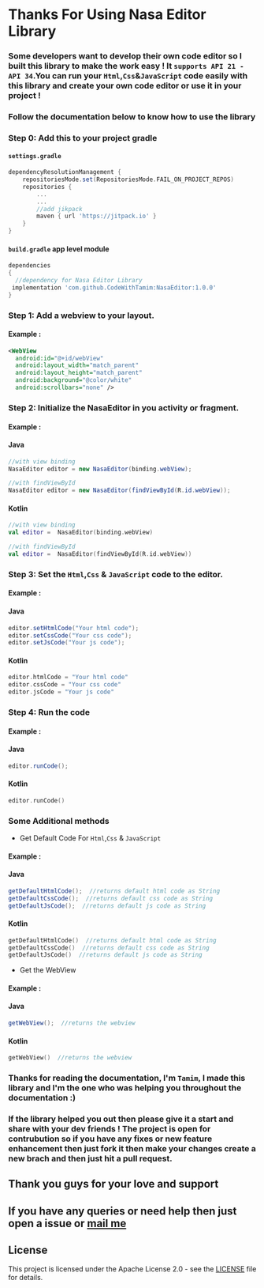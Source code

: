 # Thanks For Using Nasa Editor Library
### Some developers want to develop their own code editor  so I built this library to make the work easy ! It `supports API 21 - API 34`.You can run your `Html`,`Css`&`JavaScript` code easily with this library and create your own code editor or use it in your project !
### Follow the documentation below to know how to use the library

### Step 0: Add this to your project gradle
#### `settings.gradle`
```groovy
dependencyResolutionManagement {
    repositoriesMode.set(RepositoriesMode.FAIL_ON_PROJECT_REPOS)
    repositories {
        ...
        ...
        //add jikpack
        maven { url 'https://jitpack.io' }
    }
}
```
#### `build.gradle` app level module
```groovy
dependencies 
{
  //dependency for Nasa Editor Library
 implementation 'com.github.CodeWithTamim:NasaEditor:1.0.0'
}
```

### Step 1: Add a webview to your layout.
#### Example : 
```xml
<WebView
  android:id="@+id/webView"
  android:layout_width="match_parent"
  android:layout_height="match_parent"
  android:background="@color/white"
  android:scrollbars="none" />
```

### Step 2: Initialize the NasaEditor in you activity or fragment.
#### Example :

#### Java
```java
//with view binding
NasaEditor editor = new NasaEditor(binding.webView);
```
```java
//with findViewById
NasaEditor editor = new NasaEditor(findViewById(R.id.webView));
```

#### Kotlin
```kotlin
//with view binding
val editor =  NasaEditor(binding.webView)
```
```kotlin
//with findViewById
val editor =  NasaEditor(findViewById(R.id.webView))
```

### Step 3: Set the `Html`,`Css` & `JavaScript` code to the editor.

#### Example :
#### Java
```java
editor.setHtmlCode("Your html code");
editor.setCssCode("Your css code");
editor.setJsCode("Your js code");
```
#### Kotlin
```kotlin
editor.htmlCode = "Your html code"
editor.cssCode = "Your css code"
editor.jsCode = "Your js code"
```

### Step 4: Run the code
#### Example : 
#### Java
```java
editor.runCode(); 
```

#### Kotlin
```kotlin
editor.runCode()
```

### Some Additional methods
* Get Default Code For `Html`,`Css` & `JavaScript`
#### Example : 
#### Java
```java
getDefaultHtmlCode();  //returns default html code as String
getDefaultCssCode();  //returns default css code as String
getDefaultJsCode();  //returns default js code as String
```

#### Kotlin
```kotlin
getDefaultHtmlCode()  //returns default html code as String
getDefaultCssCode()  //returns default css code as String
getDefaultJsCode()  //returns default js code as String
```

* Get the WebView
#### Example : 
#### Java
```java
getWebView();  //returns the webview
```

#### Kotlin
```kotlin
getWebView()  //returns the webview
``` 
  ### Thanks for reading the documentation, I'm `Tamim`, I made this library and I'm the one who was helping you throughout the documentation :)
  ### If the library helped you out then please give it a start and share with your dev friends ! The project is open for contrubution so if you have any fixes or new feature enhancement then just fork it then make your changes create a new brach and then just hit a pull request.

  ## Thank you guys for your love and support
  ## If you have any queries or need help then just open a issue or  <a href="mailto:tamimh.dev@gmail.com">mail me</a> 
## License

This project is licensed under the Apache License 2.0 - see the [LICENSE](LICENSE) file for details.

